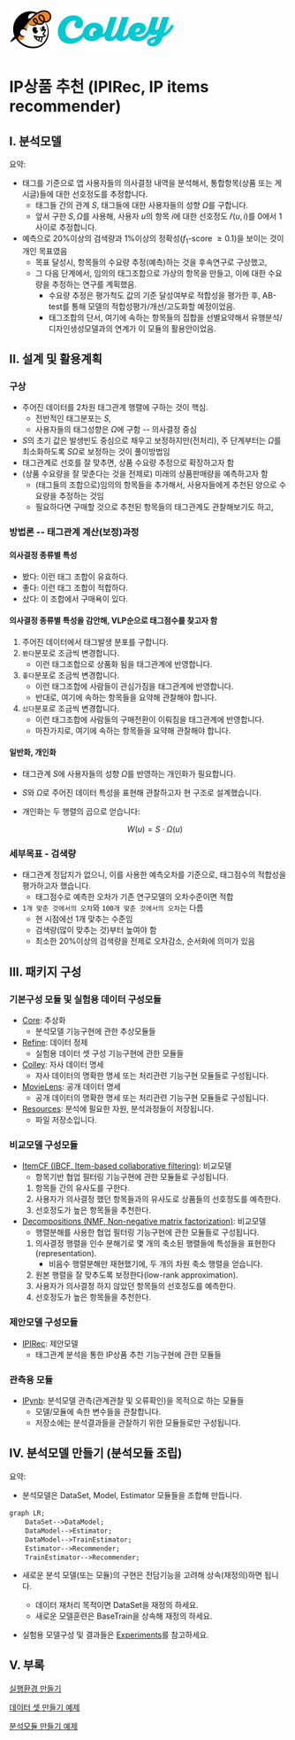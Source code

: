![logo](./assets/figs/colley_logo.png)

# IP상품 추천 (IPIRec, IP items recommender)

## I. 분석모델
요약:
- 태그를 기준으로 앱 사용자들의 의사결정 내역을 분석해서, 통합항목(상품 또는 게시글)들에 대한 선호정도를 추정합니다.
    - 태그들 간의 관계 $S$, 태그들에 대한 사용자들의 성향 $\Omega$를 구합니다.
    - 앞서 구한 $S, \Omega$를 사용해, 사용자 $u$의 항목 $i$에 대한 선호정도 $\hat{r}(u,i)$를 0에서 1사이로 추정합니다.
- 예측으로 20%이상의 검색량과 1%이상의 정확성($f_{1}$-score $\geq 0.1$)을 보이는 것이 개인 목표였음
    - 목표 달성시, 항목들의 수요량 추정(예측)하는 것을 후속연구로 구상했고,
    - 그 다음 단계에서, 임의의 태그조합으로 가상의 항목을 만들고, 이에 대한 수요량을 추정하는 연구를 계획했음.
        - 수요량 추정은 평가척도 값의 기준 달성여부로 적합성을 평가한 후, AB-test를 통해 모델의 적합성평가/개선/고도화할 예정이었음.
        - 태그조합의 단서, 여기에 속하는 항목들의 집합을 선별요약해서 유행분석/디자인생성모델과의 연계가 이 모듈의 활용안이었음.

## II. 설계 및 활용계획

### 구상

- 주어진 데이터를 2차원 태그관계 행렬에 구하는 것이 핵심.
    - 전반적인 태그분포는 $S$,
    - 사용자들의 태그성향은 $\Omega$에 구함 -- 의사결정 중심
- $S$의 초기 값은 발생빈도 중심으로 채우고 보정하지만(전처리), 주 단계부터는 $\Omega$를 최소화하도록 $S\Omega$로 보정하는 것이 풀이방법임
- 태그관계로 선호를 잘 맞추면, 상품 수요량 추정으로 확장하고자 함
- (상품 수요량을 잘 맞춘다는 것을 전제로) 미래의 상품판매량을 예측하고자 함
    - (태그들의 조합으로)임의의 항목들을 추가해서, 사용자들에게 추천된 양으로 수요량을 추정하는 것임
    - 필요하다면 구매할 것으로 추천된 항목들의 태그관계도 관찰해보기도 하고,

### 방법론 -- 태그관계 계산(보정)과정

#### 의사결정 종류별 특성

- 봤다: 이런 태그 조합이 유효하다.
- 좋다: 이런 태그 조합이 적합하다.
- 샀다: 이 조합에서 구매욕이 있다.

#### 의사결정 종류별 특성을 감안해, VLP순으로 태그점수를 찾고자 함

1. 주어진 데이터에서 태그발생 분포를 구합니다.
2. `봤다`분포로 조금씩 변경합니다.
    - 이런 태그조합으로 상품화 됨을 태그관계에 반영합니다.
3. `좋다`분포로 조금씩 변경합니다.
    - 이런 태그조합에 사람들이 관심가짐을 태그관계에 반영합니다.
    - 반대로, 여기에 속하는 항목들을 요약해 관찰해야 합니다.
4. `샀다`분포로 조금씩 변경합니다.
    - 이런 태그조합에 사람들의 구매전환이 이뤄짐을 태그관계에 반영합니다.
    - 마찬가지로, 여기에 속하는 항목들을 요약해 관찰해야 합니다.

#### 일반화, 개인화

- 태그관계 $S$에 사용자들의 성향 $\Omega$를 반영하는 개인화가 필요합니다.
- $S$와 $\Omega$로 주어진 데이터 특성을 표현해 관찰하고자 현 구조로 설계했습니다.
- 개인화는 두 행렬의 곱으로 얻습니다:

    $$W(u) = S \cdot \Omega(u)$$

### 세부목표 - 검색량

- 태그관계 정답지가 없으니, 이를 사용한 예측오차를 기준으로, 태그점수의 적합성을 평가하고자 했습니다.
    - 태그점수로 예측한 오차가 기존 연구모델의 오차수준이면 적합
- `1개 맞춘 것에서의 오차`와 `100개 맞춘 것에서의 오차`는 다름
    - 현 시점에선 1개 맞추는 수준임
    - 검색량(많이 맞추는 것)부터 높여야 함
    - 최소한 20%이상의 검색량을 전제로 오차감소, 순서화에 의미가 있음


## III. 패키지 구성

### 기본구성 모듈 및 실험용 데이터 구성모듈

- [Core](core/README.md): 추상화
    - 분석모델 기능구현에 관한 추상모듈들
- [Refine](refine/README.md): 데이터 정제
    - 실험용 데이터 셋 구성 기능구현에 관한 모듈들
- [Colley](colley/README.md): 자사 데이터 명세
    - 자사 데이터의 명확한 명세 또는 처리관련 기능구현 모듈들로 구성됩니다.
- [MovieLens](movielens/README.md): 공개 데이터 명세
    - 공개 데이터의 명확한 명세 또는 처리관련 기능구현 모듈들로 구성됩니다.
- [Resources](resources/README.md): 분석에 필요한 자원, 분석과정들이 저장됩니다.
    - 파일 저장소입니다.

### 비교모델 구성모듈

- [ItemCF (IBCF, Item-based collaborative filtering)](itemcf/README.md): 비교모델
    - 항목기반 협업 필터링 기능구현에 관한 모듈들로 구성됩니다.
    1. 항목들 간의 유사도를 구한다.
    2. 사용자가 의사결정 했던 항목들과의 유사도로 상품들의 선호정도를 예측한다.
    3. 선호정도가 높은 항목들을 추천한다.
- [Decompositions (NMF, Non-negative matrix factorization)](decompositions/README.md): 비교모델
    - 행렬분해를 사용한 협업 필터링 기능구현에 관한 모듈들로 구성됩니다.
    1. 의사결정 행렬을 인수 분해기로 몇 개의 축소된 행렬들에 특성들을 표현한다(representation).
        - 비음수 행렬분해만 재현했기에, 두 개의 차원 축소 행렬을 얻습니다.
    2. 원본 행렬을 잘 맞추도록 보정한다(low-rank approximation).
    3. 사용자가 의사결정 하지 않았던 항목들의 선호정도를 예측한다.
    4. 선호정도가 높은 항목들을 추천한다.

### 제안모델 구성모듈

- [IPIRec](ipirec/README.md): 제안모델
    - 태그관계 분석을 통한 IP상품 추천 기능구현에 관한 모듈들

### 관측용 모듈

- [IPynb](ipynb/README.md): 분석모델 관측(관계관찰 및 오류확인)을 목적으로 하는 모듈들
    - 모델/모듈에 속한 변수들을 관찰합니다.
    - 저장소에는 분석결과들을 관찰하기 위한 모듈들로만 구성됩니다. 


## IV. 분석모델 만들기 (분석모듈 조립)
요약:
- 분석모델은 DataSet, Model, Estimator 모듈들을 조합해 만듭니다.

```mermaid
graph LR;
    DataSet-->DataModel;
    DataModel-->Estimator;
    DataModel-->TrainEstimator;
    Estimator-->Recommender;
    TrainEstimator-->Recommender;
```

- 새로운 분석 모델(또는 모듈)의 구현은 전담기능을 고려해 상속(재정의)하면 됩니다.
    - 데이터 재처리 목적이면 DataSet을 재정의 하세요.
    - 새로운 모델훈련은 BaseTrain을 상속해 재정의 하세요.

- 실험용 모델구성 및 결과들은 [Experiments](./experiments/README.md)를 참고하세요.

<!-- 
### A. 비교모델: `Experiments/Related`에 구현됨.
- IBCF: [분석모델](experiments/related/ibcf.py), [성능평가](experiments/related/run_ibcf.sh), [결과요약](experiments/related/ibcf_results_summary.py)
- NMF: [분석모델](experiments/related/nmf.py), [성능평가](experiments/related/run_nmf.sh), [결과요약](experiments/related/nmf_results_summary.py)

### B. 제안모델: `Experiments/Our`에 구현됨.
- IPIRec(Rev1): [분석모델](experiments/our/rev1.py), [성능평가](experiments/our/run_rev1.sh), [결과요약](experiments/our/rev1_results_summary.py)
- IPIRec(Rev2): [분석모델](experiments/our/rev2.py), [성능평가](experiments/our/run_rev2.sh), [결과요약](experiments/our/rev2_results_summary.py)
- IPIRec(Rev3): 여러 측면에서 나쁜 성능결과를 보여 파기됐습니다. 
- IPIRec(Rev4): [분석모델](experiments/our/rev4.py), [성능평가](experiments/our/run_rev4.sh), 결과요약은 [이 코드](experiments/our/results_summary.py)를 수정해서 사용하세요.
- IPIRec(Rev4Ver1): [분석모델](experiments/our/rev4v1.py), [성능평가](experiments/our/run_rev4ver1.sh), 결과요약은 위와 같습니다.

-->

## V. 부록

[실행환경 만들기](./assets/README.md)

[데이터 셋 만들기 예제](./ipynb/const_models_ex/dataset_creation.ipynb)

[분석모듈 만들기 예제](./ipynb/const_models_ex/ipirec_rev4_model.ipynb)

<!--
태그관계 관찰
- 첫번째 교차검증 데이터 셋에서, IPIRec(Rev4)로 구해진 사용자들의 태그관계 비교
    - user_id = 220472
        ![](./assets/figs/set0_WS_u220472_cmap.svg)

    - user_id = 745701
        ![](./assets/figs/set0_WS_u745701_cmap.svg)

    - user_id = 764602
        ![](./assets/figs/set0_WS_u764602_cmap.svg)

    - user_id = 774879
        ![](./assets/figs/set0_WS_u774879_cmap.svg)
-->
